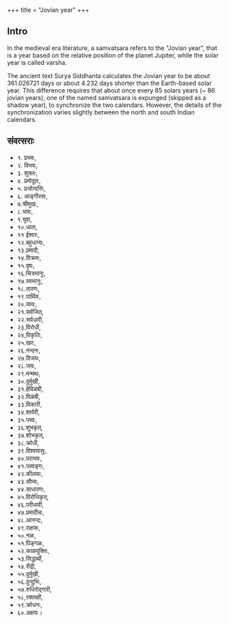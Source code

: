 +++
title = "Jovian year"
+++

## Intro
In the medieval era literature, a samvatsara refers to the "Jovian year", that is a year based on the relative position of the planet Jupiter, while the solar year is called varsha.

The ancient text Surya Siddhanta calculates the Jovian year to be about 361.026721 days or about 4.232 days shorter than the Earth-based solar year. This difference requires that about once every 85 solars years (~ 86 jovian years), one of the named samvatsara is expunged (skipped as a shadow year), to synchronize the two calendars. However, the details of the synchronization varies slightly between the north and south Indian calendars.

## संवत्सराः
- १. प्रभवः,
- २. विभवः,
- ३. शुक्लः,
- ४. प्रमोदूतः,
- ५. प्रजोत्पत्तिः,  
- ६. आङ्गीरसः,
- ७.श्रीमुखः,
- ८.भावः,
- ९.युवा,
- १०.धाता,
- ११ ईश्वरः,
- १२.बहुधान्यः,
- १३.प्रमादी,
- १४.विक्रमः,
- १५.वृषः,
- १६.चित्रभानुः,
- १७.स्वभानुः,
- १८.तारणः,
- १९.पार्थिवः,
- २०.व्ययः,
- २१.सर्वजित्,
- २२.सर्वधारी,
- २३.विरोधी,
- २४,विकृतिः,
- २५.खरः,
- २६.नन्दनः,
- २७.विजयः,
- २८.जयः,
- २९.मन्मथः,
- ३०.दुर्मुखी,
- ३१.हेविळंबी,
- ३२.विळंबी,
- ३३.विकारी,
- ३४.शार्वरी,
- ३५.प्लवः,
- ३६.शुभकृत्,
- ३७.शोभकृत्,
- ३८.क्रोधी,
- ३९.विश्वावसुः,
- ४०.पराभवः,
- ४१.प्लवङ्गः,
- ४२.कीलकः,
- ४३.सौम्यः,
- ४४.साधारणः,
- ४५.विरोधिकृत्,
- ४६.परीधावी,
- ४७.प्रमादीचः,
- ४८.आनन्दः,
- ४९.राक्षसः,
- ५०.नळः,
- ५१.पिङ्गळः,
- ५२.काळयुक्तिः,
- ५३.सिद्धार्थी,
- ५४.रौद्री,
- ५५.दुर्मुखी,
- ५६.दुन्दुभिः,
- ५७.रुधिरोद्गारी,
- ५८,रक्ताक्षी,
- ५९.क्रोधनः,
- ६०.अक्षयः।